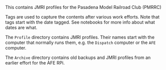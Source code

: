 This contains JMRI profiles for the Pasadena Model Railroad Club (PMRRC)

Tags are used to capture the contents after various work efforts. Note that tags start with the date tagged. See notebooks for more info about what dates are what. 

The `Profile` directory contains JMRI profiles.  Their names start with the computer that normally runs them, e.g. the `Dispatch` computer or the `AFE` computer.

The `Archive` directory contains old backups and JMRI profiles from an earlier effort for the AFE RPi.

